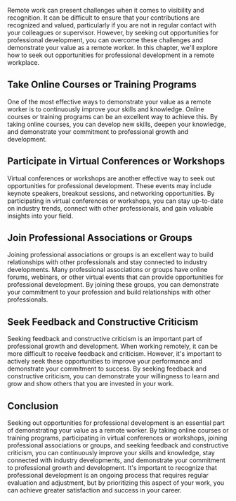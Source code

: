 
Remote work can present challenges when it comes to visibility and recognition. It can be difficult to ensure that your contributions are recognized and valued, particularly if you are not in regular contact with your colleagues or supervisor. However, by seeking out opportunities for professional development, you can overcome these challenges and demonstrate your value as a remote worker. In this chapter, we'll explore how to seek out opportunities for professional development in a remote workplace.

Take Online Courses or Training Programs
----------------------------------------

One of the most effective ways to demonstrate your value as a remote worker is to continuously improve your skills and knowledge. Online courses or training programs can be an excellent way to achieve this. By taking online courses, you can develop new skills, deepen your knowledge, and demonstrate your commitment to professional growth and development.

Participate in Virtual Conferences or Workshops
-----------------------------------------------

Virtual conferences or workshops are another effective way to seek out opportunities for professional development. These events may include keynote speakers, breakout sessions, and networking opportunities. By participating in virtual conferences or workshops, you can stay up-to-date on industry trends, connect with other professionals, and gain valuable insights into your field.

Join Professional Associations or Groups
----------------------------------------

Joining professional associations or groups is an excellent way to build relationships with other professionals and stay connected to industry developments. Many professional associations or groups have online forums, webinars, or other virtual events that can provide opportunities for professional development. By joining these groups, you can demonstrate your commitment to your profession and build relationships with other professionals.

Seek Feedback and Constructive Criticism
----------------------------------------

Seeking feedback and constructive criticism is an important part of professional growth and development. When working remotely, it can be more difficult to receive feedback and criticism. However, it's important to actively seek these opportunities to improve your performance and demonstrate your commitment to success. By seeking feedback and constructive criticism, you can demonstrate your willingness to learn and grow and show others that you are invested in your work.

Conclusion
----------

Seeking out opportunities for professional development is an essential part of demonstrating your value as a remote worker. By taking online courses or training programs, participating in virtual conferences or workshops, joining professional associations or groups, and seeking feedback and constructive criticism, you can continuously improve your skills and knowledge, stay connected with industry developments, and demonstrate your commitment to professional growth and development. It's important to recognize that professional development is an ongoing process that requires regular evaluation and adjustment, but by prioritizing this aspect of your work, you can achieve greater satisfaction and success in your career.
